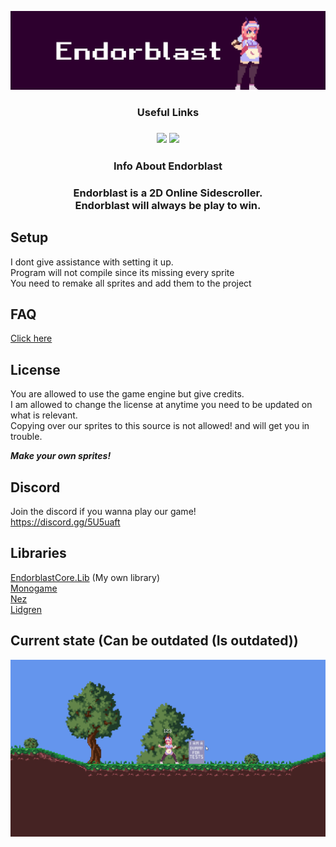 ![](media/Banner.png)

<h3 align="center">Useful Links<h3>
<div align="center">
    <a href="https://www.patreon.com/zyrolul"><img src="https://i.imgur.com/u8HxgfW.png" width="50" /></a>
    <a href="https://discord.gg/5U5uaft"><img src="https://i.imgur.com/fyF4Yic.png" width="50" /></a>
</div>

<h3 align="center">Info About Endorblast<h3>
<div align="center">
<b>Endorblast</b> is a 2D Online Sidescroller.<br>
<b>Endorblast</b> will always be play to win.
</div>

## Setup
I dont give assistance with setting it up.\
Program will not compile since its missing every sprite\
You need to remake all sprites and add them to the project

## FAQ
[Click here](/FAQ.md)

## License
You are allowed to use the game engine but give credits.\
I am allowed to change the license at anytime you need to be updated on what is relevant.\
Copying over our sprites to this source is not allowed! and will get you in trouble.

***Make your own sprites!***

## Discord
Join the discord if you wanna play our game!\
https://discord.gg/5U5uaft

## Libraries
[EndorblastCore.Lib](https://github.com/ZyroLUL/Endorblast) (My own library)\
[Monogame](https://www.monogame.net/)\
[Nez](https://github.com/prime31/Nez)\
[Lidgren](https://github.com/lidgren/lidgren-network-gen3/)

## Current state (Can be outdated (Is outdated))
![](media/Gameplay1.gif)

